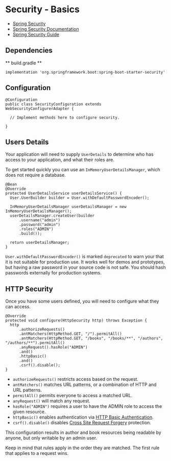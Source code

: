 # Security - Basics

* [Spring Security][]
* [Spring Security Documentation][]
* [Spring Security Guide][]

## Dependencies

** build.gradle **
```
implementation 'org.springframework.boot:spring-boot-starter-security'
```

## Configuration

```
@Configuration
public class SecurityConfiguration extends WebSecurityConfigurerAdapter {

  // Implement methods here to configure security.

}
```

## Users Details

Your application will need to supply `UserDetails` to determine who has access
to your application, and what their roles are.

To get started quickly you can use an `InMemoryUserDetailsManager`, which does
not require a database.

```
@Bean
@Override
protected UserDetailsService userDetailsService() {
  User.UserBuilder builder = User.withDefaultPasswordEncoder();

  InMemoryUserDetailsManager userDetailsManager = new InMemoryUserDetailsManager();
  userDetailsManager.createUser(builder
      .username("admin")
      .password("admin")
      .roles("ADMIN")
      .build());

  return userDetailsManager;
}
```

`User.withDefaultPasswordEncoder()` is marked `deprecated` to warn your that it
is not suitable for production use. It works well for demos and prototypes, but
having a raw password in your source code is not safe. You should hash passwords
externally for production systems.

## HTTP Security

Once you have some users defined, you will need to configure what they can
access.

```
@Override
protected void configure(HttpSecurity http) throws Exception {
  http
      .authorizeRequests()
      .antMatchers(HttpMethod.GET, "/").permitAll()
      .antMatchers(HttpMethod.GET, "/books", "/books/**", "/authors", "/authors/**").permitAll()
      .anyRequest().hasRole("ADMIN")
      .and()
      .httpBasic()
      .and()
      .csrf().disable();
}
```

* `authorizeRequests()` restricts access based on the request.
* `antMatchers()` matches URL patterns, or a combination of HTTP and URL patterns.
* `permitAll()` permits everyone to access a matched URL.
* `anyRequest()` will match any request.
* `hasRole("ADMIN")` requires a user to have the ADMIN role to access the given resource.
* `httpBasic()` enables authentication via [HTTP Basic Authentication][].
* `csrf().disable()` disables [Cross Site Request Forgery][] protection.

[Spring Security]: https://spring.io/projects/spring-security
[Spring Security Documentation]: https://docs.spring.io/spring-security/site/docs/current/reference/htmlsingle/
[Spring Security Guide]: https://spring.io/guides/gs/securing-web/
[HTTP Basic Authentication]: https://en.wikipedia.org/wiki/Basic_access_authentication
[Cross Site Request Forgery]: https://docs.spring.io/spring-security/site/docs/current/reference/htmlsingle/#csrf-attacks

This configuration results in author and book resources being readable by
anyone, but only writable by an admin user.

Keep in mind that rules apply in the
order they are matched. The first rule that applies to a request wins.
